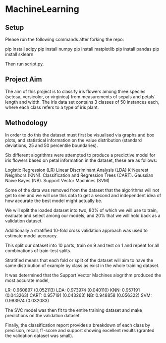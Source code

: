 # MachineLearning

## Setup
Please run the following commands after forking the repo:

pip install scipy
pip install numpy
pip install matplotlib
pip install pandas
pip install sklearn 

Then run script.py. 

## Project Aim

The aim of this project is to classify iris flowers among three species (setosa, versicolor, or virginica) from measurements of sepals and petals' length and width. The iris data set contains 3 classes of 50 instances each, where each class refers to a type of iris plant.

## Methodology

In order to do this the dataset must first be visualised via graphs and box plots, and statistical information on the value distribution (standard deviations, 25 and 50 percentile boundaries).

Six different alogrithms were attempted to produce a predictive model for iris flowers based on petal information in the dataset, these are as follows:

Logistic Regression (LR)
Linear Discriminant Analysis (LDA)
K-Nearest Neighbors (KNN).
Classification and Regression Trees (CART).
Gaussian Naive Bayes (NB).
Support Vector Machines (SVM)

Some of the data was removed from the dataset that the algorithms will not get to see and we will use this data to get a second and independent idea of how accurate the best model might actually be.

We will split the loaded dataset into two, 80% of which we will use to train, evaluate and select among our models, and 20% that we will hold back as a validation dataset.

Additionally a stratified 10-fold cross validation approach was used to estimate model accuracy.

This split our dataset into 10 parts, train on 9 and test on 1 and repeat for all combinations of train-test splits.

Stratified means that each fold or split of the dataset will aim to have the same distribution of example by class as exist in the whole training dataset.

It was determined that the Support Vector Machines alogrithm produced the most accurate model, 

LR: 0.960897 (0.052113)
LDA: 0.973974 (0.040110)
KNN: 0.957191 (0.043263)
CART: 0.957191 (0.043263)
NB: 0.948858 (0.056322)
SVM: 0.983974 (0.032083)

The SVC model was then fit to the entire training dataset and make predictions on the validation dataset.

Finally, the classification report provides a breakdown of each class by precision, recall, f1-score and support showing excellent results (granted the validation dataset was small).
